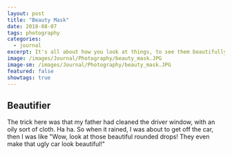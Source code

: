 ```yaml
---
layout: post
title: "Beauty Mask"
date: 2018-08-07
tags: photography
categories:
  - journal
excerpt: It's all about how you look at things, to see them beautifully.
image: /images/Journal/Photography/beauty_mask.JPG
image-sm: /images/Journal/Photography/beauty_mask.JPG
featured: false
showtags: true
---
```


## Beautifier

The trick here was that my father had cleaned the driver window, with an oily sort of cloth. Ha ha. So when it rained, I was about to get off the car, then I was like "Wow, look at those beautiful rounded drops! They even make that ugly car look beautiful!"